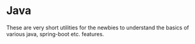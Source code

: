 # Java
These are very short utilities for the newbies to understand the basics of various java, spring-boot etc. features. 
